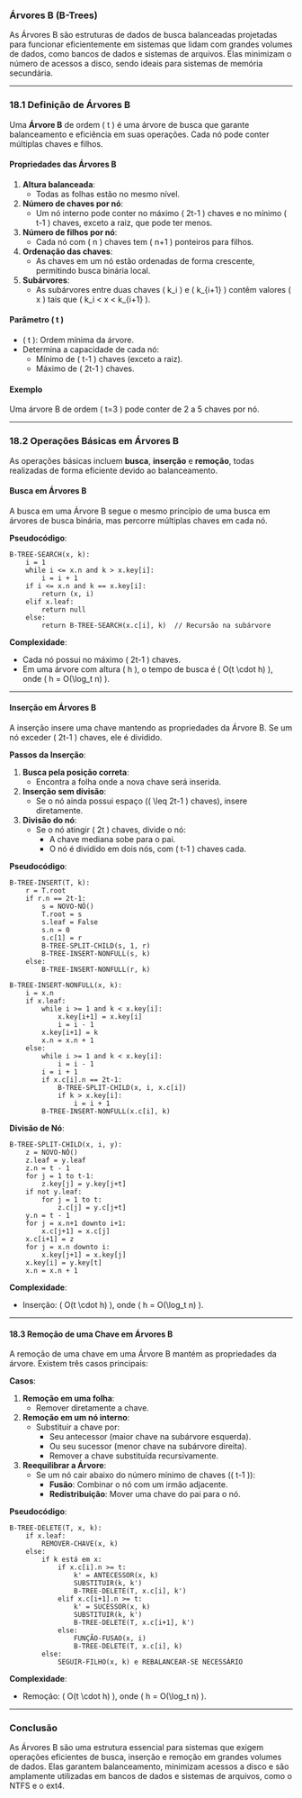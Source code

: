 ### **Árvores B (B-Trees)**

As Árvores B são estruturas de dados de busca balanceadas projetadas para funcionar eficientemente em sistemas que lidam com grandes volumes de dados, como bancos de dados e sistemas de arquivos. Elas minimizam o número de acessos a disco, sendo ideais para sistemas de memória secundária.

---

### **18.1 Definição de Árvores B**

Uma **Árvore B** de ordem \( t \) é uma árvore de busca que garante balanceamento e eficiência em suas operações. Cada nó pode conter múltiplas chaves e filhos.

#### **Propriedades das Árvores B**
1. **Altura balanceada**:
   - Todas as folhas estão no mesmo nível.
2. **Número de chaves por nó**:
   - Um nó interno pode conter no máximo \( 2t-1 \) chaves e no mínimo \( t-1 \) chaves, exceto a raiz, que pode ter menos.
3. **Número de filhos por nó**:
   - Cada nó com \( n \) chaves tem \( n+1 \) ponteiros para filhos.
4. **Ordenação das chaves**:
   - As chaves em um nó estão ordenadas de forma crescente, permitindo busca binária local.
5. **Subárvores**:
   - As subárvores entre duas chaves \( k_i \) e \( k_{i+1} \) contêm valores \( x \) tais que \( k_i < x < k_{i+1} \).

#### **Parâmetro \( t \)**
- \( t \): Ordem mínima da árvore.
- Determina a capacidade de cada nó:
  - Mínimo de \( t-1 \) chaves (exceto a raiz).
  - Máximo de \( 2t-1 \) chaves.

#### **Exemplo**
Uma árvore B de ordem \( t=3 \) pode conter de 2 a 5 chaves por nó.

---

### **18.2 Operações Básicas em Árvores B**

As operações básicas incluem **busca**, **inserção** e **remoção**, todas realizadas de forma eficiente devido ao balanceamento.

#### **Busca em Árvores B**

A busca em uma Árvore B segue o mesmo princípio de uma busca em árvores de busca binária, mas percorre múltiplas chaves em cada nó.

**Pseudocódigo**:
```pseudo
B-TREE-SEARCH(x, k):
    i = 1
    while i <= x.n and k > x.key[i]:
        i = i + 1
    if i <= x.n and k == x.key[i]:
        return (x, i)
    elif x.leaf:
        return null
    else:
        return B-TREE-SEARCH(x.c[i], k)  // Recursão na subárvore
```

**Complexidade**:
- Cada nó possui no máximo \( 2t-1 \) chaves.
- Em uma árvore com altura \( h \), o tempo de busca é \( O(t \cdot h) \), onde \( h = O(\log_t n) \).

---

#### **Inserção em Árvores B**

A inserção insere uma chave mantendo as propriedades da Árvore B. Se um nó exceder \( 2t-1 \) chaves, ele é dividido.

**Passos da Inserção**:
1. **Busca pela posição correta**:
   - Encontra a folha onde a nova chave será inserida.
2. **Inserção sem divisão**:
   - Se o nó ainda possui espaço (\( \leq 2t-1 \) chaves), insere diretamente.
3. **Divisão do nó**:
   - Se o nó atingir \( 2t \) chaves, divide o nó:
     - A chave mediana sobe para o pai.
     - O nó é dividido em dois nós, com \( t-1 \) chaves cada.

**Pseudocódigo**:
```pseudo
B-TREE-INSERT(T, k):
    r = T.root
    if r.n == 2t-1:
        s = NOVO-NÓ()
        T.root = s
        s.leaf = False
        s.n = 0
        s.c[1] = r
        B-TREE-SPLIT-CHILD(s, 1, r)
        B-TREE-INSERT-NONFULL(s, k)
    else:
        B-TREE-INSERT-NONFULL(r, k)

B-TREE-INSERT-NONFULL(x, k):
    i = x.n
    if x.leaf:
        while i >= 1 and k < x.key[i]:
            x.key[i+1] = x.key[i]
            i = i - 1
        x.key[i+1] = k
        x.n = x.n + 1
    else:
        while i >= 1 and k < x.key[i]:
            i = i - 1
        i = i + 1
        if x.c[i].n == 2t-1:
            B-TREE-SPLIT-CHILD(x, i, x.c[i])
            if k > x.key[i]:
                i = i + 1
        B-TREE-INSERT-NONFULL(x.c[i], k)
```

**Divisão de Nó**:
```pseudo
B-TREE-SPLIT-CHILD(x, i, y):
    z = NOVO-NÓ()
    z.leaf = y.leaf
    z.n = t - 1
    for j = 1 to t-1:
        z.key[j] = y.key[j+t]
    if not y.leaf:
        for j = 1 to t:
            z.c[j] = y.c[j+t]
    y.n = t - 1
    for j = x.n+1 downto i+1:
        x.c[j+1] = x.c[j]
    x.c[i+1] = z
    for j = x.n downto i:
        x.key[j+1] = x.key[j]
    x.key[i] = y.key[t]
    x.n = x.n + 1
```

**Complexidade**:
- Inserção: \( O(t \cdot h) \), onde \( h = O(\log_t n) \).

---

#### **18.3 Remoção de uma Chave em Árvores B**

A remoção de uma chave em uma Árvore B mantém as propriedades da árvore. Existem três casos principais:

**Casos**:
1. **Remoção em uma folha**:
   - Remover diretamente a chave.
2. **Remoção em um nó interno**:
   - Substituir a chave por:
     - Seu antecessor (maior chave na subárvore esquerda).
     - Ou seu sucessor (menor chave na subárvore direita).
     - Remover a chave substituída recursivamente.
3. **Reequilibrar a Árvore**:
   - Se um nó cair abaixo do número mínimo de chaves (\( t-1 \)):
     - **Fusão**: Combinar o nó com um irmão adjacente.
     - **Redistribuição**: Mover uma chave do pai para o nó.

**Pseudocódigo**:
```pseudo
B-TREE-DELETE(T, x, k):
    if x.leaf:
        REMOVER-CHAVE(x, k)
    else:
        if k está em x:
            if x.c[i].n >= t:
                k' = ANTECESSOR(x, k)
                SUBSTITUIR(k, k')
                B-TREE-DELETE(T, x.c[i], k')
            elif x.c[i+1].n >= t:
                k' = SUCESSOR(x, k)
                SUBSTITUIR(k, k')
                B-TREE-DELETE(T, x.c[i+1], k')
            else:
                FUNÇÃO-FUSAO(x, i)
                B-TREE-DELETE(T, x.c[i], k)
        else:
            SEGUIR-FILHO(x, k) e REBALANCEAR-SE NECESSÁRIO
```

**Complexidade**:
- Remoção: \( O(t \cdot h) \), onde \( h = O(\log_t n) \).

---

### **Conclusão**

As Árvores B são uma estrutura essencial para sistemas que exigem operações eficientes de busca, inserção e remoção em grandes volumes de dados. Elas garantem balanceamento, minimizam acessos a disco e são amplamente utilizadas em bancos de dados e sistemas de arquivos, como o NTFS e o ext4.